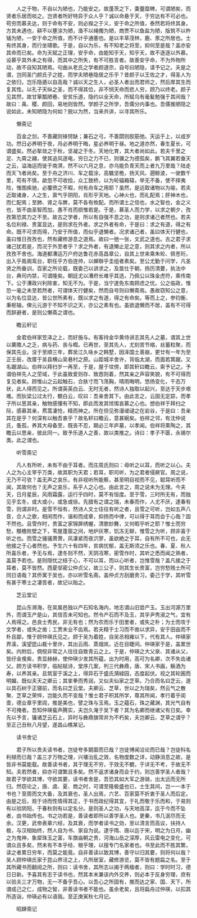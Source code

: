 <!-- { "loadSidebar": true } -->
　　人之于物，不自以为陋也，乃能安之。故蓬茨之下，羮虀糜稗，可谓陋矣，而贤者乐居而啖之。岂贤者所好特异于众人乎？诚以命悬于天，于穷达有不可必也。苟穷而慕夫达，则于命有不安，则必揆之于义，安于命之所值，泰然若将终其身。方其未遇也，耕不以壅涂为陋，渔不以绳擉为陋，商贾不以鱼盐为陋，版筑不以杵锸为陋，一安于命之所值，而不计乎通塞也。是以丰草茂林，鹿、豕之所居也。士有终其身，而行坐啸歌。于是，自以为乐，有不知老之将至，抑何至是哉？盖亦安其命而已矣。命为天赋之正理，安乎命，由能知乎天，知乎天，故不逐逐以外慕。设慕乎其外未之有得，而其中之所失，有不可胜言者。故善安乎命，不为外物所动，故不自知其陋焉。句曲从老氏之学者颜道宗，自号曰陋隐，请予记之。夫是之谓，岂同圣门颜氏子之姓，而学夫陋巷隐居之乐乎？昔颜子以王佐之才，得圣人为之依归，岂乐隐遁以自高哉？诚以天之生人，必圣人者出而君师之，然后厚其生而复其性。以孔子天纵之圣，而不得其位，非不悯天命而悲人穷，顾乃以终老。颜子见其然，故甘箪瓢陋巷、安贫乐道，隐约以全天命，所赋乌有毫髪勉强于其间哉？故曰：禹、稷、颜回，易地则皆然。学颜子之所学，吾儒分内事也。吾儒推陋隠之说如此，未知陋隐为何如？脱以为然，当来共讲，以寻其所乐。

　　懒斋记

　　百金之剑，不善藏则锋锷缺；兼石之弓，不善閟则胶筋弛。天运于上，以成岁功。然日必养明于夜，月必养明于晦，星必养明于昼。地之道亦然，春生夏长，可谓盛矣。然必揫敛之于秋，坚凝之于冬。天地化育，其大者尚如此。若夫千里之足、九霄之翮，使其追风逐电，穷日之力不已，则骥之为德孤矣，鹏飞其翼若垂天之云，溢海运而徙于南溟，然不以六月之息，亦乌能负青天而上者九万里哉？陆走而天飞者尚矣。至于舟之济川、车之载涂，高颿坚桅，扬天风、遡鲸波，一驶数千里，苟有不慎，歘忽不可收拾，众工致桥，以为轮辐箱辕，举无不备，使不择夷险，惟图疾驰，必覆偾之不暇，何有舟车之用耶？虽然，是远取诸物以为喻，若夫近取诸身，人之生，禀气乎阴阳，肖形乎天地。心神火也，而礼配焉；肝神木也，而仁配焉；至肺、肾之与脾，莫不各有攸配。而所谓土之信也，水之智也，金之义也，皆不由圣智而加，愚不肖而损惟若是。于是，慕圣人而力学，以求之朝夕，孜孜第恐其力之不至。故古之学者，所以有自强不息之功，是则求诸己者然也。若夫名位利禄、贵富显达，是则求在外者。求之外者有命，于是曰：求之有道，得之有命。既不可求而得，乃安于所值，而似乎退懒者。况求诸己者，虽曰体天行健也，虽曰惟日孜孜也，然有藏修游息之道焉。故曰一弛一张，文武之道也。古之君子求诸己犹若是，而况于外至者乎？求之外者，有退懒止足之意，则其求之内者，所以孜孜不舍也。海道都漕运万户府达鲁花赤高昌章公，自其上世来乘朱轮、佩苍珩，出入乎鳯阁鸾台，职任乎方伯连帅，以蝉聨乎圭组者素矣。至公尤勤于问学，凡圣贤之所垂训，百家之所论载，既委己以讲求之，及筮仕于朝，扬历清要，执法中台，典司内禁，可谓隆矣。朝廷尤以漕府长难乎其选，乃佩公以珠金虎符，乘传南下。公于漕政兴利除害，知无不为。于是，当宁遂免东南顾虑之忧。公之临政，惟恐一毫之未至若然者，可谓体天行健矣，然而自号则曰懒斋焉。愚故窃知公之意，以为名位显达，皆公世所素有，既以求之有道，得之有命矣。等而上之，参钧衡、秉枢轴，俾元元游于不知不识之天，亦公之素有也。虽欲退懒而不居，盖有不可得而辞避者，是则公懒斋之谓也。

　　瞻云轩记

　　金君伯祥家笠泽之上，而好施与。有客持金华黄侍讲志其先人之墓，谓其上世以粟赡人之乏，病与药、丧与槥。已再世，至其先人，尤刻苦节缩，丝蓄粒聚，而保其先业。没于至顺三年，葬吴江久咏乡之韩墅，因泽国土善崩，更廿有一年为至正壬辰，改厝于吴县横山吴巷村之原。山距城半舍许，背临太湖，而面若箕踞，又名踞湖山。伯祥以拜扫岁一再至，于是，屋于坟傍，即其轩曰瞻云，索予记之。予谓伯祥先人之茔域，于此虽致爱则存、致悫则着，然其亲之声容笑貌，有不可得而复见者矣。顾惟山之云起触石，合肤寸而飞荡胸，晴雨晦明，悠扬变化，千态万状，此人得而见之。所谓英英白云、无时无者，然诗人独取以起兴，至达于天步艰难。而狄梁公过太行，覩白云，叹曰：吾亲舍其下。由此言之，云固无定踪，而孝子所以思其亲，触物感懐有不知，即此而发其怵惕哀慕之心也。想伯祥于拜扫之际，感慕其亲，焄蒿凄怆，精而神之。所在但见弥漫叆叇之在岩谷，于是曰：吾亲其在是乎？何深有以触吾衷乎？故名轩曰瞻云，意甚婉矣。伯祥之邻，有沈仲说氏，蚤孤，养其大母备至，既丧不忍，期必三年庐墓，以孝闻。伯祥将熏陶之，其瞻云以思亲，彼此同一。致予乐道人之善，故以类推之。诗曰：孝子不匮，永锡尔类。此之谓也。

　　听雪斋记

　　凡人有所听，未有不由于耳者。而庄周氏则曰：毋听之以耳，而听之以心。夫人之为心主宰乎万类，故其职为天君；若耳，职司听，为之君者侵厥官。周之说，无乃不可欤？盖无声之哀乐，有非视听所能察，甚至明目视而不见，聪耳听而不闻，其故何也？无声之哀乐，系乎人之心也。由此言之，周之说未为无理。今夫天，日月星辰，风雨霜露，运行乎四时，莫不有恒度。至于雪，三时所无有，而独见乎玄冬，或大或小，或急或徐。先腊有之谓之瑞，未春而作，人尤不厌，逮春有雪，则谓非时。是雪不恒有，然诗人文士往往有听之者，且雪之可听，岂如五声八音，合人之歌，相闲而作，谐和而成章，抑扬而中律，可以得于耳而会于心哉？固不然也。且雪作时，贵富之家锦屏绣幄，清歌妙舞，又何暇乎听之耶？惟士而穷愁，頺檐败壁之下，苇屋蓬窗之间，地炉灰寒，饥冻无聊，惟雪之为听，顾非喜于听之也。而雪之骚骚萧萧，风凄紧而夜泬寥，虽欲絶之于耳，自有所不可也，此无他接之于心者然也。予生六十有四年，贫病忧郁，盖无斯须之乐也。春、夏、秋人所喜乐者，予无与焉，逮冬则不然，天阴冱寒，密雪作时，其听之悉而闻之熟者，盖莫予若也。是则隠忧之结于心，不可以耳，而以心听者，岂惟雪哉？盖凡接之于耳者，莫不皆然。西夏邬密公仲贞父，故三公子，则其生长贵富，岂穷愁贱士所可同日语哉？其侨寓于吴也，亦以听雪名斋。盖仲贞方刮磨贵习，委己于学，其听雪有甚于寒士之凄苦者，故记以贻之。

　　芝云堂记

　　昆山东濒海，在吴属邑独以产石知名海内，地志谓山旧尝产玉。玉出河源万里外，而谓玉产是山，其信否未可知也。然令产石而不及玉，其孚尹秀淑之气，宜有人焉得之。邑良士秀民，非无有也；然为农而乐于田里者，或失之朴；为士而攻于文学者，或失之凿；工贾末业不齿焉。若夫精于士习而不凿以求异，安于田亩而不朴且鄙，惟于顾仲瑛氏见之。顾于吴为着姓，自吴丞相雍以下，代有其人。仲瑛家界溪，溪望昆山裁十里许，其出云雨、蒸烟岚，近在目睫间。仲瑛家于是，盖累世矣。内附后，倜傥非常之人往往自致青云之上。于是，仲瑛之大父泉、其诸从父，皆纡金曵紫，贵显赫赫，使仲瑛少发其所藴，出为时用，高可为名卿，次不失齿诸父。顾方读书积学，临帖赋诗，堂序几案，列三代彝鼎，唐、宋人书画，觞酒为寿，以养其亲。且筑室于溪之上，得异石于盛氏漪緑园，态度起伏。视之其轮囷而明媚，既似夫天之卿云；其挛拳而秀润，又似夫仙家之芝草。乃合而名曰芝云，遂以具石树于正寝前，而名曰芝云堂。夫卿云、芝草，世以之为瑞矣，然云气之散聚、芝草之荣悴，岂能久而不变哉？惟士君子积其所学，尊其所闻，孝行着乎闺壸，德业章乎里闾，推是美也，譬之珠与玉焉。玉之藴石，珠之藏渊，其光气自有不可掩者。吾知仲瑛蜚声腾实，夫岂久淹于吴下者？其为名卿而继诸父有日矣。幸先以予言，镵诸芝云石上，异时与彝鼎旗常并为不朽矣，夫岂卿云、芝草之谓乎？至正己丑秋八月望，遂昌山樵某记。

　　读书舍记

　　君子所以贵夫读书者，岂徒夸多鬬靡而已哉？岂徒博闻洽论而已哉？岂徒科名利禄而已哉？盖三才万物之理，兴壊治乱之效，名物度数之详，动静消息之故，是皆非书莫能载。故善读书者，其于理无不穷，于效无不覩，于详无不考，于故无不知。夫若然者，抑亦可谓繁且多矣。然不返求诸身而会于约，则岂善学圣人者哉？故君子学欲其博，守欲其要，读书者舍是，吾恐其如大军之游骑，出太远而无所归。然窃论之，唐、虞、夏、商之时，可谓至隆极盛也已，士生其间，岂一一本于书也？至周而文大备，及其衰也，圣人出焉，六艺、百家莫不折衷于圣人而后定。由是之后，观于诗而性情得其正，于书而政纪得其宜，于礼而敬于乐而和，于易则有以验阴阳，于春秋则有以定名分。是则圣人之功，与天地高深，迄于今而不坠者，由书始传也。书之功若是，善读者即所以善学圣人也。更秦，书几泯尽而无余。汉更，武帝表章六经，及其衰，而学者读书之効，至以清言而高议，扶持人极，与汉相始终，然人自为书、家自为说。逮乎隋、唐以迄于宋，明之为日月，幽之为鬼神，象犀珠玉之富，车旗庙朝之贵，河海山岳之深厚，风云雷电之变化，可谓众且多矣，然未有不本乎经、根乎理，以擅专门名家者也。书至此而不胜其繁，读之者累日穷年，而莫之能竟。自非善读以致其博，善守以归其要，则将何以哉？吴人顾仲瑛氏家于昆山界泾之上，凡所居室，藏修游览，莫不皆有题扁之名。至于其所藏书而翻阅之所，则曰：读书舍，其所志以揭于两楹者，则曰：学时时习，德日日新。予喜其有志于读书也，然其本末兼该内外交养，则必本于反身穷理，庶有以验夫三才万物，无一不备乎吾心。以吾心之所固有，推而达之家、国、天下，所谓成己之仁，成物之智，非善读书者不能也。虽余老矣，且将扁舟过仲瑛，以扣其所造诣，仲瑛必有以语我。至正庚寅秋七月记。

　　昭肆斋记

